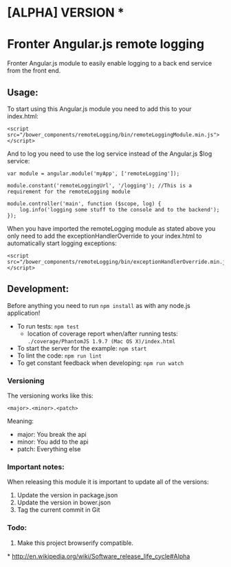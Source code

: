 # [ALPHA] VERSION *

# Fronter Angular.js remote logging

Fronter Angular.js module to easily enable logging to a back end service from the front end.

## Usage:

To start using this Angular.js module you need to add this to your index.html:

    <script src="/bower_components/remoteLogging/bin/remoteLoggingModule.min.js"></script>

And to log you need to use the log service instead of the Angular.js $log service:
  
    var module = angular.module('myApp', ['remoteLogging']);
    
    module.constant('remoteLoggingUrl', '/logging'); //This is a requirement for the remoteLogging module
    
    module.controller('main', function ($scope, log) {
        log.info('logging some stuff to the console and to the backend');
    });
    
When you have imported the remoteLogging module as stated above you only need to add the exceptionHandlerOverride
to your index.html to automatically start logging exceptions:

    <script src="/bower_components/remoteLogging/bin/exceptionHandlerOverride.min.js"></script>

## Development:

Before anything you need to run `npm install` as with any node.js application!

* To run tests: `npm test`
    * location of coverage report when/after running tests: `./coverage/PhantomJS 1.9.7 (Mac OS X)/index.html`
* To start the server for the example: `npm start`
* To lint the code: `npm run lint`
* To get constant feedback when developing: `npm run watch`


### Versioning
The versioning works like this:

    <major>.<minor>.<patch>

Meaning:

* major: You break the api
* minor: You add to the api
* patch: Everything else


### Important notes:

When releasing this module it is important to update all of the versions:

1. Update the version in package.json
2. Update the version in bower.json
3. Tag the current commit in Git

### Todo:

1. Make this project browserify compatible.

\* http://en.wikipedia.org/wiki/Software_release_life_cycle#Alpha
